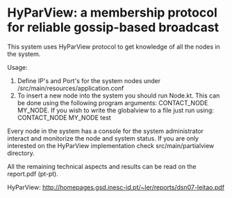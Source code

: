 # HyParView: a membership protocol for reliable gossip-based broadcast 

This system uses HyParView protocol to get knowledge of all the nodes in the system.  

Usage:
1) Define IP's and Port's for the system nodes under /src/main/resources/application.conf
2) To insert a new node into the system you should run Node.kt. This can be done using the following program arguments: CONTACT_NODE MY_NODE. If you wish to write the globalview to a file just run using: CONTACT_NODE MY_NODE test 

Every node in the system has a console for the system administrator interact and monitorize the node and system status.
If you are only interested on the HyParView implementation check src/main/partialview directory.

All the remaining technical aspects and results can be read on the report.pdf (pt-pt).

HyParView:  http://homepages.gsd.inesc-id.pt/~ler/reports/dsn07-leitao.pdf
